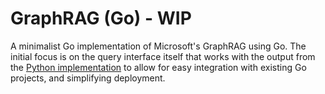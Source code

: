 # GraphRAG (Go) - WIP

A minimalist Go implementation of Microsoft's GraphRAG using Go. The initial focus is on the query interface itself that works with the output from the [Python implementation](https://github.com/microsoft/graphrag) to allow for easy integration with existing Go projects, and simplifying deployment.
